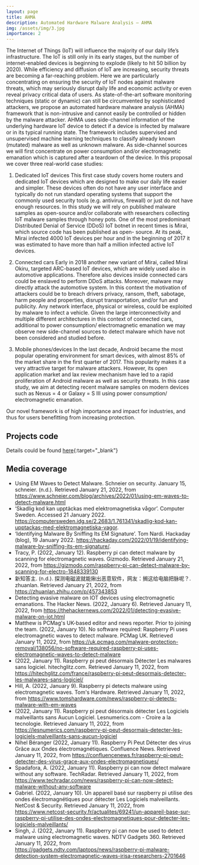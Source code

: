 ```yaml
---
layout: page
title: AHMA
description: Automated Hardware Malware Analysis – AHMA
img: /assets/img/3.jpg
importance: 2
---
```


The Internet of Things (IoT) will influence the majority of our daily life’s infrastructure. The IoT is still only in its early stages, but the number of internet-enabled devices is beginning to explode (likely to hit 50 billion by 2020). While efficiency and diffusion of IoT are increasing, security threats are becoming a far-reaching problem. Here we are particularly concentrating on ensuring the security of IoT nodes against malware threats, which may seriously disrupt daily life and economic activity or even reveal privacy critical data of users.
As state-of-the-art software monitoring techniques (static or dynamic) can still be circumvented by sophisticated attackers, we propose an automated hardware malware analysis (AHMA) framework that is non-intrusive and cannot easily be controlled or hidden by the malware attacker. AHMA uses side-channel information of the underlying hardware IoT device to detect if a device is infected by malware or in its typical running state. The framework includes supervised and unsupervised machine learning techniques to classify already known (mutated) malware as well as unknown malware.
As side-channel sources we will first concentrate on power consumption and/or electromagnetic emanation which is captured after a teardown of the device.
In this proposal we cover three real-world case studies:

1) Dedicated IoT devices
This first case study covers home routers and dedicated IoT devices which are designed to make our daily life easier and simpler. These devices often do not have any user interface and typically do not run standard operating systems that support the commonly used security tools (e.g. antivirus, firewall) or just do not have enough resources.
In this study we will rely on published malware samples as open-source and/or collaborate with researchers collecting IoT malware samples through honey pots. One of the most predominant Distributed Denial of Service (DDoS) IoT botnet in recent times is Mirai, which source code has been published as open- source. At its peak, Mirai infected 4000 IoT devices per hour and in the beginning of 2017 it was estimated to have more than half a million infected active IoT devices.

2) Connected cars
Early in 2018 another new variant of Mirai, called Mirai Okiru, targeted ARC-based IoT devices, which are widely used also in automotive applications. Therefore also devices inside connected cars could be enslaved to perform DDoS attacks.
Moreover, malware may directly attack the automotive system. In this context the motivation of attackers could be to breach drivers privacy, ransom, theft, sabotage, harm people and properties, disrupt transportation, and/or fun and publicity.
Any network interface, physical or wireless, could be exploited by malware to infect a vehicle. Given the large interconnectivity and multiple different architectures in this context of connected cars, additional to power consumption/ electromagnetic emanation we may observe new side-channel sources to detect malware which have not been considered and studied before.

3) Mobile phones/devices
In the last decade, Android became the most popular operating environment for smart devices, with almost 85% of the market share in the first quarter of 2017. This popularity makes it a very attractive target for malware attackers. However, its open application market and lax review mechanism have led to a rapid proliferation of Android malware as well as security threats.
In this case study, we aim at detecting recent malware samples on modern devices such as Nexus = 4 or Galaxy = S III using power consumption/ electromagnetic emanation.

Our novel framework is of high importance and impact for industries, and thus for users benefitting from increasing protection.


## Projects code

Details could be found [here](https://github.com/ahma-hub/analysis/wiki){:target="_blank"}

## Media coverage

- Using EM Waves to Detect Malware. Schneier on security. January 15, schneier. (n.d.). Retrieved January 21, 2022, from https://www.schneier.com/blog/archives/2022/01/using-em-waves-to-detect-malware.html
- ‘Skadlig kod kan upptäckas med elektromagnetiska vågor’. Computer Sweden. Accessed 21 January 2022. https://computersweden.idg.se/2.2683/1.761341/skadlig-kod-kan-upptackas-med-elektromagnetiska-vagor.
- ‘Identifying Malware By Sniffing Its EM Signature’. Tom Nardi. Hackaday (blog), 19 January 2022. https://hackaday.com/2022/01/19/identifying-malware-by-sniffing-its-em-signature/.
- Tracy, P. (2022, January 12). Raspberry pi can detect malware by scanning for electromagnetic waves. Gizmodo. Retrieved January 21, 2022, from https://gizmodo.com/raspberry-pi-can-detect-malware-by-scanning-for-electro-1848339130
- 新知答主. (n.d.). 探测电磁波就能揪出恶意软件，网友：搁这给电脑把脉呢？. zhuanlan. Retrieved January 21, 2022, from https://zhuanlan.zhihu.com/p/457343853
- Detecting evasive malware on IOT devices using electromagnetic emanations. The Hacker News. (2022, January 6). Retrieved January 11, 2022, from https://thehackernews.com/2022/01/detecting-evasive-malware-on-iot.html
- Matthew is PCMag's UK-based editor and news reporter. Prior to joining the team. (2022, January 10). No software required: Raspberry Pi uses electromagnetic waves to detect malware. PCMag UK. Retrieved January 11, 2022, from https://uk.pcmag.com/malware-protection-removal/138056/no-software-required-raspberry-pi-uses-electromagnetic-waves-to-detect-malware
- (2022, January 11). Raspberry pi peut désormais Détecter Les malwares sans logiciel. hitechglitz.com. Retrieved January 11, 2022, from https://hitechglitz.com/france/raspberry-pi-peut-desormais-detecter-les-malwares-sans-logiciel/
- Hill, A. (2022, January 9). Raspberry pi detects malware using electromagnetic waves. Tom's Hardware. Retrieved January 11, 2022, from https://www.tomshardware.com/news/raspberry-pi-detects-malware-with-em-waves
- (2022, January 11). Raspberry pi peut désormais détecter Les Logiciels malveillants sans Aucun Logiciel. Lesnumerics.com - Croire a la tecnologie. Retrieved January 11, 2022, from https://lesnumerics.com/raspberry-pi-peut-desormais-detecter-les-logiciels-malveillants-sans-aucun-logiciel
- Nihel Béranger (2022, January 11). Raspberry Pi Peut Détecter des virus Grâce aux Ondes électromagnétiques. Confluence News. Retrieved January 11, 2022, from https://confluencenews.fr/raspberry-pi-peut-detecter-des-virus-grace-aux-ondes-electromagnetiques/
- Spadafora, A. (2022, January 11). Raspberry pi can now detect malware without any software. TechRadar. Retrieved January 11, 2022, from https://www.techradar.com/news/raspberry-pi-can-now-detect-malware-without-any-software
- Gabriel. (2022, January 10). Un appareil basé sur raspberry pi utilise des ondes électromagnétiques pour détecter Les Logiciels malveillants. NetCost & Security. Retrieved January 11, 2022, from https://www.netcost-security.fr/actualites/69241/un-appareil-base-sur-raspberry-pi-utilise-des-ondes-electromagnetiques-pour-detecter-les-logiciels-malveillants/
- Singh, J. (2022, January 11). Raspberry pi can now be used to detect malware using electromagnetic waves. NDTV Gadgets 360. Retrieved January 11, 2022, from https://gadgets.ndtv.com/laptops/news/raspberry-pi-malware-detection-system-electromagnetic-waves-irisa-researchers-2701646
